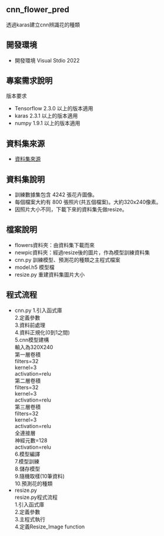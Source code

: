 ## cnn_flower_pred
透過karas建立cnn辨識花的種類
## 開發環境

  * 開發環境 Visual Stdio 2022

## 專案需求說明

版本要求
  * Tensorflow 2.3.0 以上的版本適用
  * karas 2.3.1 以上的版本適用
  * numpy 1.9.1 以上的版本適用
  
## 資料集來源

* [資料集來源](https://www.kaggle.com/alxmamaev/flowers-recognition)

## 資料集說明

  * 訓練數據集包含 4242 張花卉圖像。
  * 每個檔案大約有 800 張照片(共五個檔案)。大約320x240像素。
  * 因照片大小不同，下載下來的資料集先做resize。
  
## 檔案說明

  * flowers資料夾：由資料集下載而來
  * newpic資料夾：經過resize後的圖片，作為模型訓練資料集
  * cnn.py 訓練模型、預測花的種類之主程式檔案
  * model.h5 模型檔
  * resize.py 重建資料集圖片大小

## 程式流程

  * cnn.py
1.引入函式庫  
2.定義參數  
3.資料前處理  
4.資料正規化(0到1之間)  
5.cnn模型建構  
 輸入為320X240  
 第一層卷積  
 filters=32  
 kernel=3  
 activation=relu  
 第二層卷積  
 filters=32  
 kernel=3  
 activation=relu  
 第三層卷積  
 filters=32  
 kernel=3  
 activation=relu  
 全連接層  
 神經元數=128  
 activation=relu  
6.模型編譯  
7.模型訓練  
8.儲存模型  
9.隨機取樣(10筆資料)  
10.預測花的種類  
  * resize.py  
resize.py程式流程  
1.引入函式庫  
2.定義參數  
3.主程式執行  
4.定義Resize_Image function  
